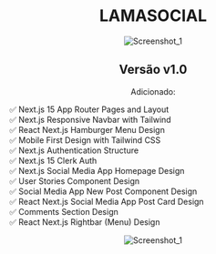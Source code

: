 <div align="center">
  
# LAMASOCIAL
  
![Screenshot_1](https://github.com/juanfsouza/LmSocial/assets/88254614/a75ad4af-581c-4544-81f7-3a5a59d62a7c)

## Versão v1.0
Adicionado:

</div>

✅ Next.js 15 App Router Pages and Layout
</br>
✅ Next.js Responsive Navbar with Tailwind
</br>
✅ React Next.js Hamburger Menu Design
</br>
✅ Mobile First Design with Tailwind CSS
</br>
✅ Next.js Authentication Structure
</br>
✅ Next.js 15 Clerk Auth
</br>
✅ Next.js Social Media App Homepage Design
</br>
✅ User Stories Component Design
</br>
✅ Social Media App New Post Component Design
</br>
✅ React Next.js Social Media App Post Card Design
</br>
✅ Comments Section Design
</br>
✅ React Next.js Rightbar (Menu) Design

<div align="center">

![Screenshot_1](https://github.com/juanfsouza/LmSocial/assets/88254614/b742e5c3-ae5a-48fa-8d8c-d92903bcab5e)


</div>

